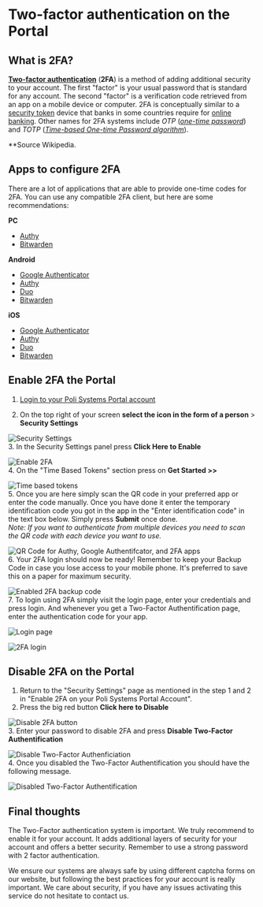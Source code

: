 # Two-factor authentication on the Portal

## What is 2FA?

**[Two-factor authentication](https://en.wikipedia.org/wiki/Two-factor_authentication "Two-factor authentication")** (**2FA**) is a method of adding additional security to your account. The first "factor" is your usual password that is standard for any account. The second "factor" is a verification code retrieved from an app on a mobile device or computer. 2FA is conceptually similar to a [security token](https://en.wikipedia.org/wiki/Security_token "Security token") device that banks in some countries require for [online banking](https://en.wikipedia.org/wiki/Online_banking "Online banking"). Other names for 2FA systems include _OTP_ (_[one-time password](https://en.wikipedia.org/wiki/One-time_password "One-time password")_) and _TOTP_ (_[Time-based One-time Password algorithm](https://en.wikipedia.org/wiki/Time-based_One-time_Password_algorithm "Time-based One-time Password algorithm")_).

**Source Wikipedia.
 

## Apps to configure 2FA

There are a lot of applications that are able to provide one-time codes for 2FA.
You can use any compatible 2FA client, but here are some recommendations: 

**PC**

-   [Authy](https://www.authy.com/)
-   [Bitwarden](https://bitwarden.com/)

**Android**

-   [Google Authenticator](https://play.google.com/store/apps/details?id=com.google.android.apps.authenticator2&hl=en)
-   [Authy](https://play.google.com/store/apps/details?id=com.authy.authy&hl=fr_CH&gl=US)
-   [Duo](https://play.google.com/store/apps/details?id=com.duosecurity.duomobile)
-   [Bitwarden](https://play.google.com/store/apps/details?id=com.x8bit.bitwarden&hl=fr_CH&gl=US)

**iOS**

-   [Google Authenticator](https://itunes.apple.com/us/app/google-authenticator/id388497605?mt=8)
-   [Authy](https://apps.apple.com/us/app/twilio-authy/id494168017)
-   [Duo](https://apps.apple.com/us/app/duo-mobile/id422663827)
-   [Bitwarden](https://apps.apple.com/us/app/bitwarden-password-manager/id1137397744)

## Enable 2FA the Portal

1. [Login to your Poli Systems Portal account](https://polisystems.ch/manager/index.php?rp=/login)

2. On the top right of your screen **select the icon in the form of a person** > **Security Settings**

 ![Security Settings](https://i.imgur.com/fHqWGYB.png)  
3. In the Security Settings panel press **Click Here to Enable**

 ![Enable 2FA](https://i.imgur.com/hxMww76.png)  
4. On the "Time Based Tokens" section press on **Get Started >>** 

 ![Time based tokens](https://i.imgur.com/q4QBAOJ.png)  
5. Once  you  are here simply scan  the  QR  code  in  your  preferred  app  or  enter  the  code  manually.  Once  you  have  done  it  enter  the  temporary  identification  code  you  got  in  the  app  in  the  "Enter  identification  code"  in  the  text  box  below.  Simply  press  **Submit**  once  done.  
*Note:  If  you  want  to  authenticate  from  multiple  devices  you  need  to  scan  the  QR  code  with  each  device  you  want  to  use.*

 ![QR Code for Authy, Google Authentifcator, and 2FA apps](https://i.imgur.com/UNTkSdE.png)  
6. Your 2FA login should now be ready! Remember to keep your Backup Code in case you lose access to your mobile phone. It's preferred to save this on a paper for maximum security. 

 ![Enabled 2FA backup code](https://i.imgur.com/4cCEPDI.png)  
7. To login using 2FA simply visit the login page, enter your credentials and press login. And whenever you get a Two-Factor Authentification page, enter the authentication code for your app.

 ![Login page](https://i.imgur.com/G7r0dyf.png)  

 ![2FA login](https://i.imgur.com/4xSgLZa.png)

## Disable 2FA on the Portal

1. Return to the "Security Settings" page as mentioned in the step 1 and 2 in "Enable 2FA on your Poli Systems Portal Account".
2. Press the big red button **Click here to Disable**

 ![Disable 2FA button](https://i.imgur.com/bCZUnn2.png)  
3. Enter your password to disable 2FA and press **Disable Two-Factor Authentification**

 ![Disable Two-Factor Authenficiation](https://i.imgur.com/5ZaMOld.png)  
4. Once you disabled the Two-Factor Authentification you should have the following message.

 ![Disabled Two-Factor Authentification](https://i.imgur.com/Pi9ke52.png)  

## Final thoughts

The Two-Factor authentication system is important. We truly recommend to enable it for your account. 
It adds additional layers of security for your account and offers a better security.
Remember to use a strong password with 2 factor authentication.

We ensure our systems are always safe by using different captcha forms on our website, but following the best practices for your account is really important. We care about security, if you have any issues activating this service do not hesitate to contact us.
